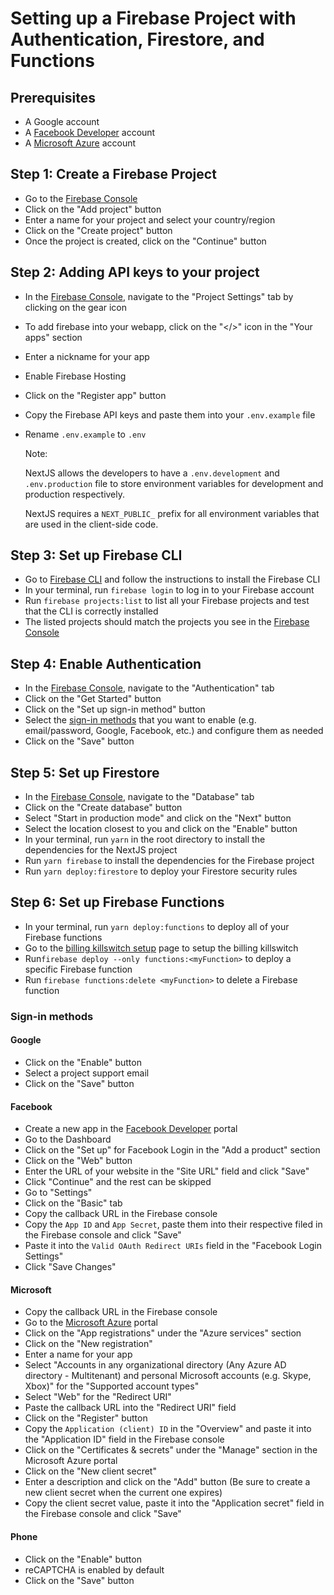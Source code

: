 # Setting up a Firebase Project with Authentication, Firestore, and Functions

## Prerequisites

- A Google account
- A [Facebook Developer](https://developers.facebook.com/) account
- A [Microsoft Azure](https://portal.azure.com/) account

## Step 1: Create a Firebase Project

- Go to the [Firebase Console](https://console.firebase.google.com/)
- Click on the "Add project" button
- Enter a name for your project and select your country/region
- Click on the "Create project" button
- Once the project is created, click on the "Continue" button

## Step 2: Adding API keys to your project

- In the [Firebase Console](https://console.firebase.google.com/), navigate to the "Project Settings" tab by clicking on the gear icon
- To add firebase into your webapp, click on the "</>" icon in the "Your apps" section
- Enter a nickname for your app
- Enable Firebase Hosting
- Click on the "Register app" button
- Copy the Firebase API keys and paste them into your `.env.example` file
- Rename `.env.example` to `.env`

  Note:

  NextJS allows the developers to have a `.env.development` and `.env.production` file to store environment variables for development and production respectively.

  NextJS requires a `NEXT_PUBLIC_` prefix for all environment variables that are used in the client-side code.

## Step 3: Set up Firebase CLI

- Go to [Firebase CLI](https://firebase.google.com/docs/cli) and follow the instructions to install the Firebase CLI
- In your terminal, run `firebase login` to log in to your Firebase account
- Run `firebase projects:list` to list all your Firebase projects and test that the CLI is correctly installed
- The listed projects should match the projects you see in the [Firebase Console](https://console.firebase.google.com/)

## Step 4: Enable Authentication

- In the [Firebase Console](https://console.firebase.google.com/), navigate to the "Authentication" tab
- Click on the "Get Started" button
- Click on the "Set up sign-in method" button
- Select the [sign-in methods](#sign-in-methods) that you want to enable (e.g. email/password, Google, Facebook, etc.) and configure them as needed
- Click on the "Save" button

## Step 5: Set up Firestore

- In the [Firebase Console](https://console.firebase.google.com/), navigate to the "Database" tab
- Click on the "Create database" button
- Select "Start in production mode" and click on the "Next" button
- Select the location closest to you and click on the "Enable" button
- In your terminal, run `yarn` in the root directory to install the dependencies for the NextJS project
- Run `yarn firebase` to install the dependencies for the Firebase project
- Run `yarn deploy:firestore` to deploy your Firestore security rules

## Step 6: Set up Firebase Functions

- In your terminal, run `yarn deploy:functions` to deploy all of your Firebase functions
- Go to the [billing killswitch setup](billing_killswitch.md) page to setup the billing killswitch
- Run`firebase deploy --only functions:<myFunction>` to deploy a specific Firebase function
- Run `firebase functions:delete <myFunction>` to delete a Firebase function

### Sign-in methods

#### Google

- Click on the "Enable" button
- Select a project support email
- Click on the "Save" button

#### Facebook

- Create a new app in the [Facebook Developer](https://developers.facebook.com/) portal
- Go to the Dashboard
- Click on the "Set up" for Facebook Login in the "Add a product" section
- Click on the "Web" button
- Enter the URL of your website in the "Site URL" field and click "Save"
- Click "Continue" and the rest can be skipped
- Go to "Settings"
- Click on the "Basic" tab
- Copy the callback URL in the Firebase console
- Copy the `App ID` and `App Secret`, paste them into their respective filed in the Firebase console and click "Save"
- Paste it into the `Valid OAuth Redirect URIs` field in the "Facebook Login Settings"
- Click "Save Changes"

#### Microsoft

- Copy the callback URL in the Firebase console
- Go to the [Microsoft Azure](https://portal.azure.com/) portal
- Click on the "App registrations" under the "Azure services" section
- Click on the "New registration"
- Enter a name for your app
- Select "Accounts in any organizational directory (Any Azure AD directory - Multitenant) and personal Microsoft accounts (e.g. Skype, Xbox)" for the "Supported account types"
- Select "Web" for the "Redirect URI"
- Paste the callback URL into the "Redirect URI" field
- Click on the "Register" button
- Copy the `Application (client) ID` in the "Overview" and paste it into the "Application ID" field in the Firebase console
- Click on the "Certificates & secrets" under the "Manage" section in the Microsoft Azure portal
- Click on the "New client secret"
- Enter a description and click on the "Add" button (Be sure to create a new client secret when the current one expires)
- Copy the client secret value, paste it into the "Application secret" field in the Firebase console and click "Save"

#### Phone

- Click on the "Enable" button
- reCAPTCHA is enabled by default
- Click on the "Save" button

